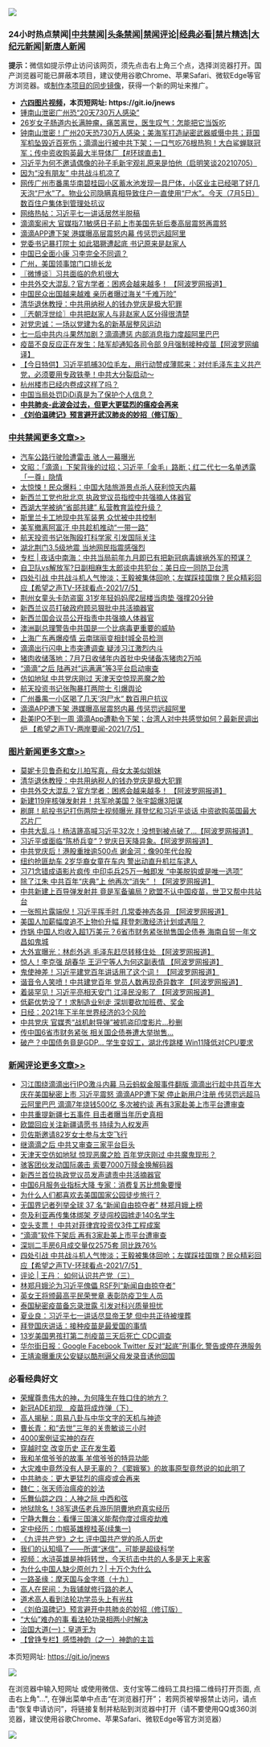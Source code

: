 ![](https://raw.githubusercontent.com/fqnews/bnews/master/64photo/fqnews-qr.jpg)

<div id="tt">
<h3>24小时热点禁闻|<a href="#%E4%B8%AD%E5%85%B1%E7%A6%81%E9%97%BB%E6%9B%B4%E5%A4%9A%E6%96%87%E7%AB%A0">中共禁闻</a>|<a href="#%E5%9B%BE%E7%89%87%E6%96%B0%E9%97%BB%E6%9B%B4%E5%A4%9A%E6%96%87%E7%AB%A0">头条禁闻</a>|<a href="#%E6%96%B0%E9%97%BB%E8%AF%84%E8%AE%BA%E6%9B%B4%E5%A4%9A%E6%96%87%E7%AB%A0">禁闻评论|<a href="#%E5%BF%85%E7%9C%8B%E7%BB%8F%E5%85%B8%E5%A5%BD%E6%96%87">经典必看|<a href="/video.md#%E7%A6%81%E7%89%87%E7%B2%BE%E9%80%89">禁片精选</a>|<a href="https://github.com/fqnews/djy/blob/master/gb/nf1351518.md#1">大纪元新闻</a>|<a href="https://github.com/fqnews/ntdtv/blob/master/gb/prog204.md#1">新唐人新闻</a></h3>
<div><b>提示：</b>微信如提示停止访问该网页，须先点击右上角三个点，选择浏览器打开。国产浏览器可能已屏蔽本项目，建议使用谷歌Chrome、苹果Safari、微软Edge等官方浏览器。或<a href="https://github.com/fqnews/bnews/blob/master/%E5%88%B6%E4%BD%9Cgit%E7%A6%81%E9%97%BB%E9%95%9C%E5%83%8F.md">制作本项目的同步镜像</a>，获得一个新的网址来推广。</div>
<ul>
<li><b><a href="http://d1.bdrive.tk/64.mp4" target="_blank">六四图片视频</a>，本页短网址: https://git.io/jnews</b></li>
<li><a href="/cnnews/20210705/1580593.md">锺南山泄密广州恐“20天730万人感染”</a></li>
<li><a href="/health/20210705/1580554.md">26岁女子肠道内长满肿瘤，痛苦离世，医生叹气：怎能把它当饭吃</a></li>
<li><a href="/bannedvideo/20210705/1580539.md">钟南山泄密！广州20天恐730万人感染；美海军打造祕密武器威慑中共；菲国军机坠毁近百死伤；滴滴出行被中共下架；一口气吃76根热狗！大白鲨蝉联冠军；传中资收购英最大半导体厂【#环球直击】</a></li>
<li><a href="/bannedvideo/20210705/1580871.md">习近平为何不邀请偶像的孙子毛新宇观礼原来是怕他（启明笑谈20210705）</a></li>
<li><a href="/cbnews/20210705/1580677.md">因为“没有朋友” 中共战斗机凉了</a></li>
<li><a href="/bannedvideo/20210705/1580815.md">网传广州市番禺华南碧桂园小区蓄水池发现一具尸体，小区业主已经喝了好几天泡“尸水”了。物业公司隐瞒真相导致住户一直使用“尸水”。今天（7月5日）数百住户集体到管理处抗议</a></li>
<li><a href="/cnnews/20210705/1580660.md">网络热帖：习近平七一讲话居然半脱稿</a></li>
<li><a href="/headline/20210705/1580834.md">滴滴案闹大 官媒指7.1敏感日子前上市美国先斩后奏高层震怒再震怒</a></li>
<li><a href="/cbnews/20210705/1580977.md">滴滴APP遭下架 港媒曝高层震怒内幕 传惩罚远超阿里</a></li>
<li><a href="/cnnews/20210705/1581018.md">党委书记暴打院士 如此猖獗遭起底 书记原来是赵家人</a></li>
<li><a href="/cbnews/20210705/1580804.md">中国已全面小康 习李完全不同调？</a></li>
<li><a href="/bannedvideo/20210705/1580872.md">广州，美国领事馆门口排长龙</a></li>
<li><a href="/ssgc/20210705/1580581.md">〖微博谈〗习共面临的危机很大</a></li>
<li><a href="/topimagenews/20210705/1580819.md">中共外交大混乱？官方学者：困惑会越来越多！ 【阿波罗网报道】</a></li>
<li><a href="/cnnews/20210706/1581117.md">中国民众出国越来越难 亲历者曝过海关“千难万险”</a></li>
<li><a href="/topimagenews/20210705/1580992.md">清华退休教授：中共用纳税人的钱办党庆是极大犯罪</a></li>
<li><a href="/ssgc/20210705/1580597.md">〖兲朝浮世绘〗中共把赵家人与非赵家人区分得很清楚</a></li>
<li><a href="/cbnews/20210705/1580881.md">对党忠诚：一场以党建为名的新基层整风运动</a></li>
<li><a href="/comments/20210705/1580738.md">七一后中共内斗果然加剧？滴滴遭惩 内部消息指力度超阿里巴巴</a></li>
<li><a href="/cnnews/20210705/1580855.md">疫苗不良反应正在发生：陆军却通知各司令部 9月强制接种疫苗【阿波罗网编译】</a></li>
<li><a href="/bannedvideo/20210705/1580606.md">【今日特供】习近平抓捕30位毛左，用行动赞成薄熙来：对付毛泽东主义共产党，必须要用专政铁拳！中共大分裂启动～</a></li>
<li><a href="/ssgc/20210705/1580986.md">杭州楼市已经内卷成这样了吗？</a></li>
<li><a href="/headline/20210705/1580845.md">中国当局处罚DiDi真是为了保护个人信息？</a></li>
<li><b><a href="/comments/20200211/1275071.md" target="_blank">中共肺炎-此波会过去，但更大更猛烈的瘟疫会再来</a></b></li>
<li><b><a href="/comments/20200207/1272816.md" target="_blank">《刘伯温碑记》预言避开武汉肺炎的妙招（修订版）</a></b></li>
</ul>
</div>

<div class="catlist">
<h3><a href="/cbnews/" target="_blank">中共禁闻</a><span><a href="/cbnews/" target="_blank" rel="nofollow">更多文章>></a></span></h3>
<ul>
<li><a href="/cbnews/20210706/1581240.md" target="_blank">汽车公路行驶险遭雷击 骇人一幕曝光</a></li>
<li><a href="/cbnews/20210706/1581239.md" target="_blank">文昭：「滴滴」下架背後的过招；习近平「金毛」路断；红二代七一名单透露「一尊」隐情</a></li>
<li><a href="/cbnews/20210706/1581223.md" target="_blank">太惊悚！民众爆料：中国大陆旅游景点杀人获利惊天内幕</a></li>
<li><a href="/cbnews/20210706/1581205.md" target="_blank">新西兰工党也批北京 执政党议员指控中共强摘人体器官</a></li>
<li><a href="/cbnews/20210706/1581204.md" target="_blank">西湖大学被纳“省部共建” 私营教育监控升级？</a></li>
<li><a href="/cbnews/20210706/1581191.md" target="_blank">斯里兰卡工地现中共军装男 众忧被中共控制</a></li>
<li><a href="/cbnews/20210706/1581173.md" target="_blank">美军撤离阿富汗 中共趁机推动“一带一路”</a></li>
<li><a href="/cbnews/20210706/1581171.md" target="_blank">航天投资书记张陶殴打科学家 引发国际关注</a></li>
<li><a href="/cbnews/20210706/1581170.md" target="_blank">湖北荆门3.5级地震 当地网民指震感强烈</a></li>
<li><a href="/cbnews/20210706/1581166.md" target="_blank">专栏 | 夜话中南海：中共当局前年九月即已有把新冠病毒嫁祸外军的预谋？</a></li>
<li><a href="/cbnews/20210706/1581130.md" target="_blank">自卫队vs解放军?日副相麻生太郎谈中共犯台：美日应一同防卫台湾</a></li>
<li><a href="/comments/20210706/1581125.md" target="_blank">四处引战 中共战斗机人气惨淡；王毅被集体回呛；左媒踩挂国旗？民众精彩回应【希望之声TV-环球看点-2021/7/5】</a></li>
<li><a href="/cbnews/20210706/1581124.md" target="_blank">荆州女童头卡防盗窗 31岁年轻妈妈爬2层楼当肉垫 强撑20分钟</a></li>
<li><a href="/cbnews/20210706/1581115.md" target="_blank">新西兰议员打破政府顾忌狠批中共活摘器官</a></li>
<li><a href="/cbnews/20210706/1581112.md" target="_blank">新西兰国会议员公开指责中共强摘人体器官</a></li>
<li><a href="/cbnews/20210706/1581095.md" target="_blank">澳洲副总理警告中共国是一个比病毒更重要的威胁</a></li>
<li><a href="/cbnews/20210705/1581086.md" target="_blank">上海广东再爆疫情 云南瑞丽变相封城全员检测</a></li>
<li><a href="/cbnews/20210705/1581063.md" target="_blank">滴滴出行闪电上市突遭调查 疑涉习江激烈内斗</a></li>
<li><a href="/cbnews/20210705/1581033.md" target="_blank">猪肉收储落地：7月7日收储年内首批中央储备冻猪肉2万吨</a></li>
<li><a href="/cbnews/20210705/1581032.md" target="_blank">“滴滴”之后 陆再对“运满满”等3平台启动审查</a></li>
<li><a href="/cbnews/20210705/1581015.md" target="_blank">仿如地狱 中共党庆刚过 天津天空惊现恶魔之脸</a></li>
<li><a href="/cbnews/20210705/1580998.md" target="_blank">航天投资书记张陶暴打两院士 引爆舆论</a></li>
<li><a href="/cbnews/20210705/1580978.md" target="_blank">广州番禺一小区喝了几天‘泡尸水“ 数百用户抗议</a></li>
<li><a href="/cbnews/20210705/1580977.md" target="_blank">滴滴APP遭下架 港媒曝高层震怒内幕 传惩罚远超阿里</a></li>
<li><a href="/comments/20210705/1580976.md" target="_blank">赴美IPO不到一周 滴滴App遭勒令下架；台湾人对中共感觉如何？最新民调出炉 【希望之声TV-两岸要闻-2021/7/5】</a></li>

</ul>
</div>
<div class="catlist">
<h3><a href="/topimagenews/" target="_blank">图片新闻</a><span><a href="/topimagenews/" target="_blank" rel="nofollow">更多文章>></a></span></h3>
<ul>
<li><a href="/topimagenews/20210706/1581222.md" target="_blank">莫妮卡贝鲁奇和女儿拍写真，母女太美似姐妹</a></li>
<li><a href="/topimagenews/20210705/1580992.md" target="_blank">清华退休教授：中共用纳税人的钱办党庆是极大犯罪</a></li>
<li><a href="/topimagenews/20210705/1580819.md" target="_blank">中共外交大混乱？官方学者：困惑会越来越多！ 【阿波罗网报道】</a></li>
<li><a href="/topimagenews/20210705/1580483.md" target="_blank">新建119座核弹发射井！共军呛美国？张宇韶爆3阳谋</a></li>
<li><a href="/topimagenews/20210704/1580353.md" target="_blank">刷屏！航投书记打伤两院士视频曝光 拜登忆和习近平谈话 中资欲购英国最大芯片厂</a></li>
<li><a href="/topimagenews/20210704/1580198.md" target="_blank">中共大乱斗！杨洁篪高喊习近平32次！没想到被点破了&#8230;【阿波罗网报道】</a></li>
<li><a href="/topimagenews/20210704/1580090.md" target="_blank">习近平或面临“陈桥兵变”？党庆日天降异象。【阿波罗网报道】</a></li>
<li><a href="/topimagenews/20210704/1579925.md" target="_blank">中共党庆后！港股重挫逾500点 谢金河：像90年代台股</a></li>
<li><a href="/topimagenews/20210704/1579885.md" target="_blank">纽约抢匪劫车 2岁华裔女童在车内 警出动直升机拦车逮人</a></li>
<li><a href="/topimagenews/20210703/1579780.md" target="_blank">习71念错成语影片疯传 中印屯兵25万一触即发 “中美脱钩或是唯一选项”</a></li>
<li><a href="/topimagenews/20210703/1579613.md" target="_blank">除了江朱 中共百年“庆典”上 他再次“消失” ！【阿波罗网报道】</a></li>
<li><a href="/topimagenews/20210702/1579216.md" target="_blank">中共新建上百导弹发射井 竟是军备骗局？欧盟不认中国疫苗，世卫又帮中共站台</a></li>
<li><a href="/topimagenews/20210702/1578867.md" target="_blank">一张照片露端倪！习近平挥手时 几常委神态各异 【阿波罗网报道】</a></li>
<li><a href="/topimagenews/20210702/1578533.md" target="_blank">美国人加薪幅度追不上物价升幅 拜登刺激经济计划或遇阻？</a></li>
<li><a href="/topimagenews/20210701/1578374.md" target="_blank">炸锅 中国人均收入超1万美元？6省市财务紧张抛售国企债券 海南自贸一年文昌如鬼城</a></li>
<li><a href="/topimagenews/20210701/1578148.md" target="_blank">大外宣曝光：林彪外逃 毛泽东赶尽转移住处 【阿波罗网报道】</a></li>
<li><a href="/topimagenews/20210701/1578123.md" target="_blank">惊人！李克强 胡春华 王沪宁等人为何这副表情 【阿波罗网报道】</a></li>
<li><a href="/topimagenews/20210701/1578104.md" target="_blank">鬼使神差！习近平建党百年讲话用了这个词！ 【阿波罗网报道】</a></li>
<li><a href="/topimagenews/20210701/1578070.md" target="_blank">谐音令人笑喷！中共建党百年 党员人数再现奇异数字 【阿波罗网报道】</a></li>
<li><a href="/topimagenews/20210701/1577976.md" target="_blank">着装罕见！习近平亮相天安门 江泽民没影了 【阿波罗网报道】</a></li>
<li><a href="/topimagenews/20210701/1577804.md" target="_blank">低薪优势没了！求制造业别走 深圳要砍加班费、奖金</a></li>
<li><a href="/topimagenews/20210701/1577795.md" target="_blank">日经：2021年下半年世界经济的3个风险</a></li>
<li><a href="/topimagenews/20210701/1577782.md" target="_blank">中共党庆 官媒秀“战机射导弹”被抓盗印度影片…秒删</a></li>
<li><a href="/topimagenews/20210630/1577706.md" target="_blank">传中国6省市财务紧张 相关国企债券遭大举抛售…</a></li>
<li><a href="/topimagenews/20210630/1577541.md" target="_blank">破产？中国债务竟是GDP&#8230; 学生变奴工，湖北传跳楼 Win11降低对CPU要求</a></li>

</ul>
</div>
<div class="catlist">
<h3><a href="/comments/" target="_blank">新闻评论</a><span><a href="/comments/" target="_blank" rel="nofollow">更多文章>></a></span></h3>
<ul>
<li><a href="/comments/20210706/1581237.md" target="_blank">习江围绕滴滴出行IPO激斗内幕 马云蚂蚁金服事件翻版 滴滴出行趁中共百年大庆在美国秘密上市 习近平震怒 滴滴APP遭下架 停止新用户注册 传惩罚远超马云阿里巴巴 滴滴7年烧钱500亿 多次被约谈 再有3家赴美上市平台遭审查</a></li>
<li><a href="/comments/20210706/1581225.md" target="_blank">中共重提新疆七五事件 目击者曝当年历史真相</a></li>
<li><a href="/comments/20210706/1581224.md" target="_blank">欧盟回应关注新疆请愿书 持续为人权发声</a></li>
<li><a href="/comments/20210706/1581208.md" target="_blank">贝佐斯邀请82岁女士参与太空飞行</a></li>
<li><a href="/comments/20210706/1581168.md" target="_blank">继滴滴之后 中共又审查三家平台巨头</a></li>
<li><a href="/comments/20210706/1581157.md" target="_blank">天津天空仿如地狱 惊现恶魔之脸 百年党庆刚过 中共魔鬼现形？</a></li>
<li><a href="/comments/20210706/1581156.md" target="_blank">骇客团伙发动国际袭击 索要7000万赎金换解码器</a></li>
<li><a href="/comments/20210706/1581155.md" target="_blank">新西兰首位执政党议员发声谴责中共活摘器官</a></li>
<li><a href="/comments/20210706/1581154.md" target="_blank">中国6月服务业指标大降 专家：消费复苏比想象要慢</a></li>
<li><a href="/comments/20210706/1581153.md" target="_blank">为什么人们都喜欢去美国国家公园徒步旅行？</a></li>
<li><a href="/comments/20210706/1581146.md" target="_blank">无国界记者列举全球 37 名“新闻自由掠夺者” 林郑月娥上榜</a></li>
<li><a href="/comments/20210706/1581145.md" target="_blank">奈及利亚再传集体绑架 歹徒闯校园掳走140名学生</a></li>
<li><a href="/comments/20210706/1581144.md" target="_blank">空头支票！ 中共对菲律宾投资仅3件工程成案</a></li>
<li><a href="/comments/20210706/1581143.md" target="_blank">“滴滴”软件下架后 再有3家赴美上市平台遭审查</a></li>
<li><a href="/comments/20210706/1581128.md" target="_blank">深圳二手房6月成交量仅2575套 同比跌76%</a></li>
<li><a href="/comments/20210706/1581125.md" target="_blank">四处引战 中共战斗机人气惨淡；王毅被集体回呛；左媒踩挂国旗？民众精彩回应【希望之声TV-环球看点-2021/7/5】</a></li>
<li><a href="/comments/20210706/1581110.md" target="_blank">评论 | 王丹： 如何认识共产党（三）</a></li>
<li><a href="/comments/20210706/1581109.md" target="_blank">林郑月娥沦为习近平傀儡 RSF列“新闻自由掠夺者”</a></li>
<li><a href="/comments/20210706/1581108.md" target="_blank">英女王将颁最高平民荣誉章 表彰防疫卫生人员</a></li>
<li><a href="/comments/20210706/1581100.md" target="_blank">泰国秘密疫苗备忘录泄露 引发对科兴质量担忧</a></li>
<li><a href="/comments/20210706/1581092.md" target="_blank">夏业良：习近平七一讲话尽显帝王梦 但中共正待被埋葬</a></li>
<li><a href="/comments/20210706/1581091.md" target="_blank">拜登国庆讲话：接种疫苗是最爱国的事情</a></li>
<li><a href="/comments/20210706/1581090.md" target="_blank">13岁美国男孩打第二剂疫苗三天后死亡 CDC调查</a></li>
<li><a href="/comments/20210706/1581088.md" target="_blank">华尔街日报：Google Facebook Twitter 反对“起底”刑事化 警告或停在港服务</a></li>
<li><a href="/comments/20210705/1581077.md" target="_blank">王靖渝曝重庆公安疑以酷刑逼父母发录音诱他回国</a></li>

</ul>
</div>

<div class="catlist">
<h3>必看经典好文</h3>
<ul>
<li><a href="/comments/20200618/1346830.md" target="_blank">荣耀尊贵伟大的神，为何降生在牲口住的地方？</a></li>
<li><a href="/headline/20200908/1392940.md" target="_blank">新冠ADE初现　疫苗将成炸弹（下）</a></li>
<li><a href="/aomi/history/20170924/831575.md" target="_blank">高人揭秘：周易八卦与中华文字的天机与神迹</a></li>
<li><a href="/comments/20050116/727099.md" target="_blank">曹长青：和“去世”三年的关贵敏谈三小时</a></li>
<li><a href="/lifebaike/20201113/1430218.md" target="_blank">4000案例证实神的存在</a></li>
<li><a href="/comments/20200626/1259925.md" target="_blank">穿越时空 改变历史 正在发生着</a></li>
<li><a href="/tculture/20200917/1398046.md" target="_blank">我和羊倌爷爷的故事 羊倌爷爷的特异功能</a></li>
<li><a href="/lifebaike/20210511/1544066.md" target="_blank">大灾难中竟然没有人是无辜的？《窦娥冤》的故事原型竟然说的如此明了</a></li>
<li><a href="/comments/20200211/1275071.md" target="_blank">中共肺炎：更大更猛烈的瘟疫或会再来</a></li>
<li><a href="/comments/20200224/1282494.md" target="_blank">魏仁：张天师治瘟疫的妙法</a></li>
<li><a href="/tculture/20190101/791144.md" target="_blank">乐舞仙踪之四：人神之际 中西和弦</a></li>
<li><a href="/cbnews/20200531/1337381.md" target="_blank">地狱除名！38军退伍老兵游历阴曹地府真实经历</a></li>
<li><a href="/comments/20200527/1273654.md" target="_blank">宁静大舞台：看懂三国演义能帮你度过瘟疫劫难</a></li>
<li><a href="/tculture/20161028/606931.md" target="_blank">定中经历：巾帼英雄穆桂英(续集一)</a></li>
<li><a href="/bookonline/20131116/201048.md" target="_blank">《九评共产党》之七 评中国共产党的杀人历史</a></li>
<li><a href="/sohnews/20161029/607205.md" target="_blank">我们的认知塌了——所谓“迷信”，可能是超级科学</a></li>
<li><a href="/comments/20200623/1273653.md" target="_blank">视频：水浒英雄是神将转世，今天抗击中共的人多是天上来客</a></li>
<li><a href="/ssgc/20200715/1360940.md" target="_blank">为什么中国人缺少原创力？| 十万个为什么</a></li>
<li><a href="/topimagenews/20180327/919935.md" target="_blank">一路圣缘：摩天国与金字塔（十九）</a></li>
<li><a href="/tculture/20121023/72121.md" target="_blank">高人在民间：为我铺就修行路的老人</a></li>
<li><a href="/comments/20200227/1284657.md" target="_blank">道术高人看到法轮功学员头上有光柱</a></li>
<li><a href="/comments/20200207/1272816.md" target="_blank">《刘伯温碑记》预言避开中共肺炎的妙招（修订版）</a></li>
<li><a href="/cbnews/20210428/1535533.md" target="_blank">“大仙”难办的事  看法轮功录相两小时解决</a></li>
<li><a href="/cbnews/20180307/911097.md" target="_blank">治国大道(一)：皇道无为</a></li>
<li><a href="/comments/20210611/1564824.md" target="_blank">【曾铮专栏】感悟神韵（之一）神韵的主旨</a></li>

</ul>
</div>

本页短网址: https://git.io/jnews

![](https://raw.githubusercontent.com/fqnews/bnews/master/64photo/fqnews-qr.jpg)

在浏览器中输入短网址 或使用微信、支付宝等二维码工具扫描二维码打开页面, 点击右上角"...", 在弹出菜单中点击“在浏览器打开”； 若网页被举报禁止访问，请点击“恢复申请访问”，将链接复制并粘贴到浏览器中打开（请不要使用QQ或360浏览器，建议使用谷歌Chrome、苹果Safari、微软Edge等官方浏览器）

![](https://raw.githubusercontent.com/fqnews/bnews/master/64photo/wx.jpg)